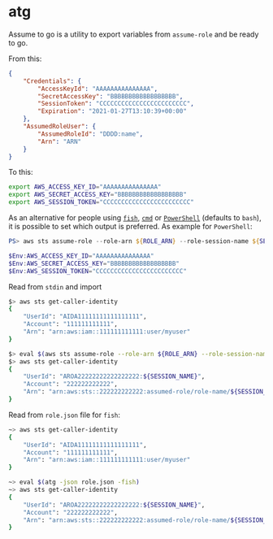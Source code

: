 # atg
Assume to go is a utility to export variables from `assume-role` and be ready to go.

From this:

```json
{
    "Credentials": {
        "AccessKeyId": "AAAAAAAAAAAAAAA",
        "SecretAccessKey": "BBBBBBBBBBBBBBBBBB",
        "SessionToken": "CCCCCCCCCCCCCCCCCCCCCCCC",
        "Expiration": "2021-01-27T13:10:39+00:00"
    },
    "AssumedRoleUser": {
        "AssumedRoleId": "DDDD:name",
        "Arn": "ARN"
    }
}
```

To this:

```sh
export AWS_ACCESS_KEY_ID="AAAAAAAAAAAAAAA"
export AWS_SECRET_ACCESS_KEY="BBBBBBBBBBBBBBBBBB"
export AWS_SESSION_TOKEN="CCCCCCCCCCCCCCCCCCCCCCCC"
```

As an alternative for people using [`fish`](https://fishshell.com/), [`cmd`](https://en.wikipedia.org/wiki/Cmd.exe) or [`PowerShell`](https://en.wikipedia.org/wiki/PowerShell) (defaults to `bash`), it is possible to set which output is preferred. As example for `PowerShell`:

```powershell
PS> aws sts assume-role --role-arn ${ROLE_ARN} --role-session-name ${SESSION_NAME} --external-id ${EXTERNAL_ID} | atg -powershell

$Env:AWS_ACCESS_KEY_ID="AAAAAAAAAAAAAAA"
$Env:AWS_SECRET_ACCESS_KEY="BBBBBBBBBBBBBBBBBB"
$Env:AWS_SESSION_TOKEN="CCCCCCCCCCCCCCCCCCCCCCCC"
```

Read from `stdin` and import 

```sh
$> aws sts get-caller-identity
{
    "UserId": "AIDA11111111111111111",
    "Account": "111111111111",
    "Arn": "arn:aws:iam::111111111111:user/myuser"
}

$> eval $(aws sts assume-role --role-arn ${ROLE_ARN} --role-session-name ${SESSION_NAME} --external-id ${EXTERNAL_ID} | atg)
$> aws sts get-caller-identity
{
    "UserId": "AROA22222222222222222:${SESSION_NAME}",
    "Account": "222222222222",
    "Arn": "arn:aws:sts::222222222222:assumed-role/role-name/${SESSION_NAME}"
}
```

Read from `role.json` file for `fish`:

```sh
~> aws sts get-caller-identity
{
    "UserId": "AIDA11111111111111111",
    "Account": "111111111111",
    "Arn": "arn:aws:iam::111111111111:user/myuser"
}

~> eval $(atg -json role.json -fish)
~> aws sts get-caller-identity
{
    "UserId": "AROA22222222222222222:${SESSION_NAME}",
    "Account": "222222222222",
    "Arn": "arn:aws:sts::222222222222:assumed-role/role-name/${SESSION_NAME}"
}
```
